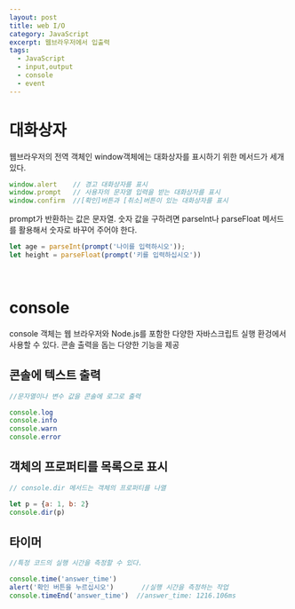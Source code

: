 ```yaml
---
layout: post
title: web I/O
category: JavaScript
excerpt: 웹브라우저에서 입출력
tags:
  - JavaScript 
  - input,output
  - console
  - event
---
```


# 대화상자
웹브라우저의 전역 객체인 window객체에는 대화상자를 표시하기 위한 메서드가 세개 있다.

```js
window.alert    // 경고 대화상자를 표시
window.prompt   // 사용자의 문자열 입력을 받는 대화상자를 표시
window.confirm  //[확인]버튼과 [취소]버튼이 있는 대화상자를 표시
```
prompt가 반환하는 값은 문자열. 숫자 값을 구하려면 parseInt나 parseFloat 메서드를 활용해서 숫자로 바꾸어 주어야 한다.

```js
let age = parseInt(prompt('나이를 입력하시오'));
let height = parseFloat(prompt('키를 입력하십시오'))
```
<br>

# console
console 객체는 웹 브라우저와 Node.js를 포함한 다양한 자바스크립트 실행 환겅에서 사용할 수 있다. 콘솔 출력을 돕는 다양한 기능을 제공

## 콘솔에 텍스트 출력
```js
//문자열이나 변수 값을 콘솔에 로그로 출력

console.log
console.info
console.warn
console.error
```

## 객체의 프로퍼티를 목록으로 표시
```js
// console.dir 메서드는 객체의 프로퍼티를 나열

let p = {a: 1, b: 2}
console.dir(p)
```

## 타이머
```js
//특정 코드의 실행 시간을 측정할 수 있다.

console.time('answer_time')
alert('확인 버튼을 누르십시오')       //실행 시간을 측정하는 작업
console.timeEnd('answer_time')  //answer_time: 1216.106ms
```